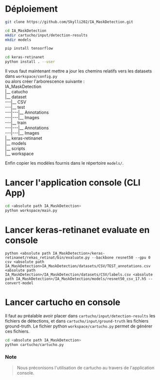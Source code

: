 # Déploiement

```bash
git clone https://github.com/Skylli202/IA_MaskDetection.git

cd IA_MaskDetection
mkdir cartucho/input/detection-results
mkdir models

pip install tensorflow

cd keras-retinanet
python install . --user

```

Il vous faut maintenant mettre a jour les chemins relatifs vers les datasets dans `workspace/config.py`\
ou alors créer l'arborescence suivante :\
IA_MaskDetection\
    |__ catucho \
    |__ dataset \
    ---|__ CSV \
    ---|__ test \
    ---|---|__ Annotations \
    ---|---|__ Images \
    ---|__ train \
    ---|---|__ Annotations \
    ---|---|__ Images \
    |__ keras-retinanet \
    |__ models \
    |__ scripts \
    |__ workspace

Enfin copier les modèles fournis dans le répertoire `models/`.

# Lancer l'application console (CLI App)
```bash
cd <absolute path IA_MaskDetection>
python workspace/main.py
```

# Lancer keras-retinanet evaluate en console
```
python <absolute path IA_MaskDetection>/keras-retinanet/rekas_retinat/bin/evaluate.py --backbone resnet50 --gpu 0  csv <absolute path IA_MaskDetection>IA_MaskDetection/datasets/CSV/TEST_annotations.csv <absolute path IA_MaskDetection>/IA_MaskDetection/datasets/CSV/labels.csv <absolute path IA_MaskDetection>/IA_MaskDetection/models/resnet50_csv_17.h5 --convert-model
```

# Lancer cartucho en console
Il faut au préalable avoir placer dans `cartucho/input/detection-results` les fichiers de détections, et dans `cartucho/input/ground-truth` les fichiers ground-truth.
Le fichier python `workspace/cartucho.py` permet de générer ces fichiers.

```bash
cd <absolute path IA_MaskDetection>
python cartucho/cartucho.py
```
### Note
> Nous préconisons l'utilisation de cartucho au travers de l'application console.